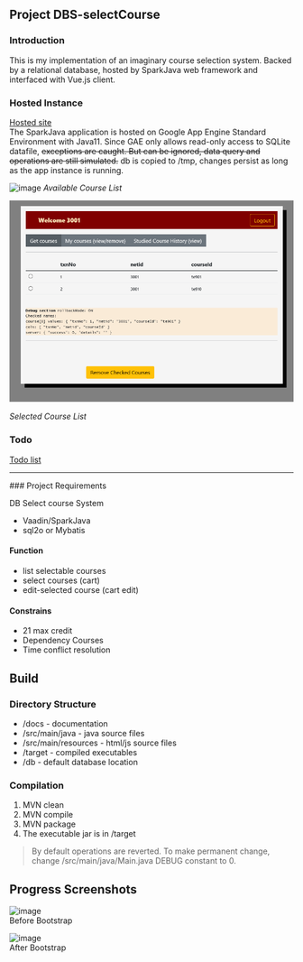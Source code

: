 Project DBS-selectCourse
--
### Introduction
This is my implementation of an imaginary course selection system.  Backed by a relational database, hosted by SparkJava web framework and interfaced with Vue.js client.
### Hosted Instance
[Hosted site](https://second-pursuit-310310.df.r.appspot.com/)<br>
The SparkJava application is hosted on Google App Engine Standard Environment with Java11.
Since GAE only allows read-only access to SQLite datafile, ~~exceptions are caught.  But can be ignored, data query and operations are still simulated.~~ db is copied to /tmp, changes persist as long as the app instance is running.

![image](https://user-images.githubusercontent.com/11556527/129689687-51d5aba5-e55a-4841-97a7-ddca8cf84266.png)
*Available Course List*

![preview](docs/preview.png)

*Selected Course List*

### Todo
[Todo list](TODO.md)


<hr>
### Project Requirements

DB Select course System
-	Vaadin/SparkJava
-	sql2o or Mybatis


#### Function
-	list selectable courses
-	select courses (cart)
-	edit-selected course (cart edit)

#### Constrains
-	21 max credit
-	Dependency Courses
-	Time conflict resolution



## Build

### Directory Structure
- /docs - documentation
- /src/main/java - java source files
- /src/main/resources - html/js source files
- /target - compiled executables
- /db - default database location

### Compilation
1. MVN clean
2. MVN compile
3. MVN package
4. The executable jar is in /target

> By default operations are reverted.  To make permanent change, change /src/main/java/Main.java DEBUG constant to 0. 
> 


## Progress Screenshots
![image](https://user-images.githubusercontent.com/11556527/111413472-4b2b6780-8719-11eb-9b53-fddde8011da6.png)
\
Before Bootstrap


![image](https://user-images.githubusercontent.com/11556527/111413680-aeb59500-8719-11eb-97c9-9c3e7cfd6db2.png)
\
After Bootstrap
